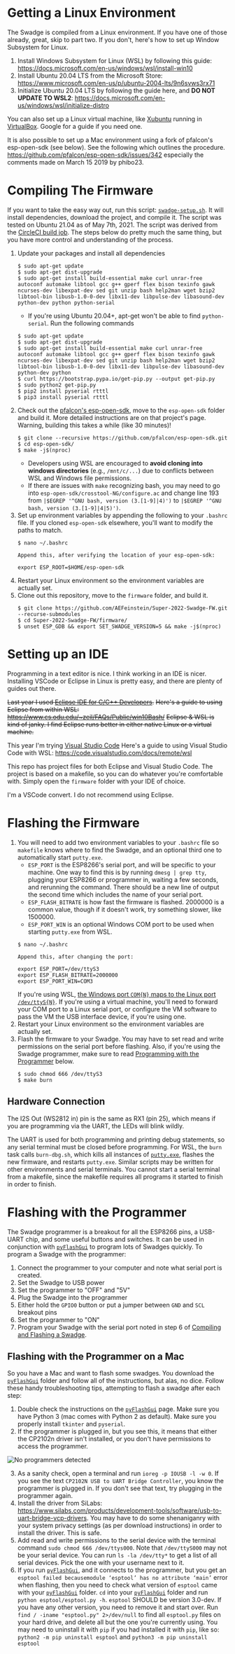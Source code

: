 # Getting a Linux Environment

The Swadge is compiled from a Linux environment. If you have one of those already, great, skip to part two. If you don't, here's how to set up Window Subsystem for Linux.

1. Install Windows Subsystem for Linux (WSL) by following this guide: https://docs.microsoft.com/en-us/windows/wsl/install-win10
1. Install Ubuntu 20.04 LTS from the Microsoft Store: https://www.microsoft.com/en-us/p/ubuntu-2004-lts/9n6svws3rx71
1. Initialize Ubuntu 20.04 LTS by following the guide here, and **DO NOT UPDATE TO WSL2**: https://docs.microsoft.com/en-us/windows/wsl/initialize-distro

You can also set up a Linux virtual machine, like [Xubuntu](https://xubuntu.org/download/) running in [VirtualBox](https://www.virtualbox.org/wiki/Downloads). Google for a guide if you need one.

It is also possible to set up a Mac environment using a fork of pfalcon's esp-open-sdk (see below). See the following which outlines the procedure. https://github.com/pfalcon/esp-open-sdk/issues/342
especially the comments made on March 15 2019 by phibo23. 

# Compiling The Firmware

If you want to take the easy way out, run this script: [`swadge-setup.sh`](/docs/swadge-setup.sh). It will install dependencies, download the project, and compile it.
The script was tested on Ubuntu 21.04 as of May 7th, 2021. The script was derived from the [CircleCI build job](/.circleci/config.yml).
The steps below do pretty much the same thing, but you have more control and understanding of the process.

1. Update your packages and install all dependencies
    ```
    $ sudo apt-get update
    $ sudo apt-get dist-upgrade
    $ sudo apt-get install build-essential make curl unrar-free autoconf automake libtool gcc g++ gperf flex bison texinfo gawk ncurses-dev libexpat-dev sed git unzip bash help2man wget bzip2 libtool-bin libusb-1.0-0-dev libx11-dev libpulse-dev libasound-dev python-dev python python-serial
    ```
    * If you're using Ubuntu 20.04+, apt-get won't be able to find `python-serial`. Run the following commands
    ```
    $ sudo apt-get update
    $ sudo apt-get dist-upgrade
    $ sudo apt-get install build-essential make curl unrar-free autoconf automake libtool gcc g++ gperf flex bison texinfo gawk ncurses-dev libexpat-dev sed git unzip bash help2man wget bzip2 libtool-bin libusb-1.0-0-dev libx11-dev libpulse-dev libasound-dev python-dev python
    $ curl https://bootstrap.pypa.io/get-pip.py --output get-pip.py
    $ sudo python2 get-pip.py
    $ pip2 install pyserial rtttl
    $ pip3 install pyserial rtttl
    ```
1. Check out the [pfalcon's esp-open-sdk](https://github.com/pfalcon/esp-open-sdk), move to the `esp-open-sdk` folder and build it. More detailed instructions are on that project's page. Warning, building this takes a while (like 30 minutes)!
    ```
    $ git clone --recursive https://github.com/pfalcon/esp-open-sdk.git
    $ cd esp-open-sdk/
    $ make -j$(nproc)
    ```
    * Developers using WSL are encouraged to **avoid cloning into windows directories** (e.g., `/mnt/c/...`) due to conflicts between WSL and Windows file permissions.
    * If there are issues with `make` recognizing bash, you may need to go into `esp-open-sdk/crosstool-NG/configure.ac` and change line 193 from `|$EGREP '^GNU bash, version (3.[1-9]|4)')` to `|$EGREP '^GNU bash, version (3.[1-9]|4|5)')`.
1. Set up environment variables by appending the following to your `.bashrc` file. If you cloned `esp-open-sdk` elsewhere, you'll want to modify the paths to match.
    ```
    $ nano ~/.bashrc
    
    Append this, after verifying the location of your esp-open-sdk:
    
    export ESP_ROOT=$HOME/esp-open-sdk
    ```
1. Restart your Linux environment so the environment variables are actually set.
1. Clone out this repository, move to the `firmware` folder, and build it. 
    ```
    $ git clone https://github.com/AEFeinstein/Super-2022-Swadge-FW.git --recurse-submodules
    $ cd Super-2022-Swadge-FW/firmware/
    $ unset ESP_GDB && export SET_SWADGE_VERSION=5 && make -j$(nproc)
    ```

# Setting up an IDE
 
Programming in a text editor is nice. I think working in an IDE is nicer. Installing VSCode or Eclipse in Linux is pretty easy, and there are plenty of guides out there.

~~Last year I used [Eclipse IDE for C/C++ Developers](https://www.eclipse.org/downloads/packages/).~~
~~Here's a guide to using Eclipse from within WSL: https://www.cs.odu.edu/~zeil/FAQs/Public/win10Bash/~~
~~Eclipse & WSL is kind of janky. I find Eclipse runs better in either native Linux or a virtual machine.~~

This year I'm trying [Visual Studio Code](https://code.visualstudio.com/)
Here's a guide to using Visual Studio Code with WSL: https://code.visualstudio.com/docs/remote/wsl

This repo has project files for both Eclipse and Visual Studio Code. The project is based on a makefile, so you can do whatever you're comfortable with. Simply open the `firmware` folder with your IDE of choice.

I'm a VSCode convert. I do not recommend using Eclipse.

# Flashing the Firmware

1. You will need to add two environment variables to your `.bashrc` file so `makefile` knows where to find the Swadge, and an optional third one to automatically start `putty.exe`.
    * `ESP_PORT` is the ESP8266's serial port, and will be specific to your machine. One way to find this is by running `dmesg | grep tty`, plugging your ESP8266 or programmer in, waiting a few seconds, and rerunning the command. There should be a new line of output the second time which includes the name of your serial port.
    * `ESP_FLASH_BITRATE` is how fast the firmware is flashed. 2000000 is a common value, though if it doesn't work, try something slower, like 1500000.
    * `ESP_PORT_WIN` is an optional Windows COM port to be used when starting `putty.exe` from WSL.
    ```
    $ nano ~/.bashrc
    
    Append this, after changing the port:
    
    export ESP_PORT=/dev/ttyS3
    export ESP_FLASH_BITRATE=2000000
    export ESP_PORT_WIN=COM3
    ```
   If you're using WSL, [the Windows port `COM{N}` maps to the Linux port `/dev/ttyS{N}`](https://blogs.msdn.microsoft.com/wsl/2017/04/14/serial-support-on-the-windows-subsystem-for-linux/). If you're using a virtual machine, you'll need to forward your COM port to a Linux serial port, or configure the VM software to pass the VM the USB interface device, if you're using one.
1. Restart your Linux environment so the environment variables are actually set.
1. Flash the firmware to your Swadge. You may have to set read and write permissions on the serial port before flashing. Also, if you're using the Swadge programmer, make sure to read [Programming with the Programmer](#5-programming-with-the-programmer) below.
    ```
    $ sudo chmod 666 /dev/ttyS3
    $ make burn
    ```

## Hardware Connection

The I2S Out (WS2812 in) pin is the same as RX1 (pin 25), which means if you are programming via the UART, the LEDs will blink wildly.

The UART is used for both programming and printing debug statements, so any serial terminal must be closed before programming. For WSL, the `burn` task calls `burn-dbg.sh`, which kills all instances of [`putty.exe`](https://www.chiark.greenend.org.uk/~sgtatham/putty/latest.html), flashes the new firmware, and restarts `putty.exe`. Similar scripts may be written for other environments and serial terminals. You cannot start a serial terminal from a makefile, since the makefile requires all programs it started to finish in order to finish.

# Flashing with the Programmer

The Swadge programmer is a breakout for all the ESP8266 pins, a USB-UART chip, and some useful buttons and switches. It can be used in conjunction with [`pyFlashGui`](/pyFlashGui) to program lots of Swadges quickly. To program a Swadge with the programmer:
1. Connect the programmer to your computer and note what serial port is created.
1. Set the Swadge to USB power
1. Set the programmer to "OFF" and "5V"
1. Plug the Swadge into the programmer
1. Either hold the `GPIO0` button or put a jumper between `GND` and `SCL` breakout pins
1. Set the programmer to "ON"
1. Program your Swadge with the serial port noted in step 6 of [Compiling and Flashing a Swadge](#2-compiling-and-flashing-a-swadge).

## Flashing with the Programmer on a Mac

So you have a Mac and want to flash some swadges. You download the [`pyFlashGui`](/pyFlashGui) folder and follow all of the instructions, but alas, no dice. Follow these handy troubleshooting tips, attempting to flash a swadge after each step:

1. Double check the instructions on the [`pyFlashGui`](/pyFlashGui) page. Make sure you have Python 3 (mac comes with Python 2 as default). Make sure you properly install `tkinter` and `pyserial`.
1. If the programmer is plugged in, but you see this, it means that either the CP2102n driver isn't installed, or you don't have permissions to access the programmer.

![No programmers detected](https://user-images.githubusercontent.com/11276131/94190388-06192d80-fe7a-11ea-9663-ed11ad73ac27.png)

3. As a sanity check, open a terminal and run `ioreg -p IOUSB -l -w 0`. If you see the text `CP2102N USB to UART Bridge Controller`, you know the programmer is plugged in. If you don't see that text, try plugging in the programmer again.
1. Install the driver from SiLabs: https://www.silabs.com/products/development-tools/software/usb-to-uart-bridge-vcp-drivers. You may have to do some shenaniganry with your system privacy settings (as per download instructions) in order to install the driver. This is safe.
1. Add read and write permissions to the serial device with the terminal command `sudo chmod 666 /dev/ttys000`. Note that `/dev/ttyS000` may not be your serial device. You can run `ls -la /dev/tty*` to get a list of all serial devices. Pick the one with your username next to it.
1. If you run [`pyFlashGui`](/pyFlashGui), and it connects to the programmer, but you get an `esptool failed becausemodule ‘esptool’ has no attribute ‘main’` error when flashing, then you need to check what version of `esptool` came with your [`pyFlashGui`](/pyFlashGui) folder. `cd` into your [`pyFlashGui`](/pyFlashGui) folder and run `python esptool/esptool.py -h`. `esptool` SHOULD be version 3.0-dev. If you have any other version, you need to remove it and start over. Run `find / -iname "esptool.py" 2>/dev/null` to find all `esptool.py` files on your hard drive, and delete all but the one you're currently using. You may need to uninstall it with `pip` if you had installed it with `pip`, like so: `python2 -m pip uninstall esptool` and `python3 -m pip uninstall esptool`
